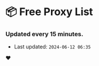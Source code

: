 # :package: Free Proxy List
### Updated every 15 minutes.

- Last updated: `2024-06-12 06:35`

:heart:
